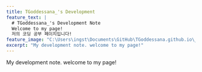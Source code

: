 ```yaml
---
title: TGoddessana_'s Development
feature_text: |
  # TGoddessana_'s Development Note
  Welcome to my page!
  저의 코딩 공부 페이지입니다!
feature_image: "C:\Users\ingst\Documents\GitHub\TGoddessana.github.io\_includes\Images"
excerpt: "My development note. welcome to my page!"
---
```


My development note. welcome to my page!

